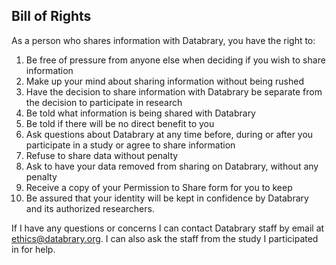 ## Bill of Rights

As a person who shares information with Databrary, you have the right to:

1. Be free of pressure from anyone else when deciding if you wish to share information
2. Make up your mind about sharing information without being rushed
3. Have the decision to share information with Databrary be separate from the decision to participate in research
4. Be told what information is being shared with Databrary
5. Be told if there will be no direct benefit to you
6. Ask questions about Databrary at any time before, during or after you participate in a study or agree to share information
7. Refuse to share data without penalty
8. Ask to have your data removed from sharing on Databrary, without any penalty
9. Receive a copy of your Permission to Share form for you to keep
10. Be assured that your identity will be kept in confidence by Databrary and its authorized researchers.

If I have any questions or concerns I can  contact Databrary staff by email at ethics@databrary.org. I can also ask the staff from the study I participated in for help.
